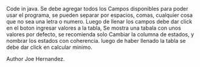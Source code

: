 Code in java.
Se debe agregar todos los Campos disponibles para poder usar el programa,
se pueden separar por espacios, comas, cualquier cosa que no sea una letra o numero.
Luego de llenar los campos debe dar click en el boton ingresar valores a la tabla,
Se mostra una tabala con unos valores por defecto, se recomienda solo Cambiar la columna de estados,
y nombrar los estados con coherencia. luego de haber llenado la tabla se debe dar click en calcular minimo.


Author Joe Hernandez.